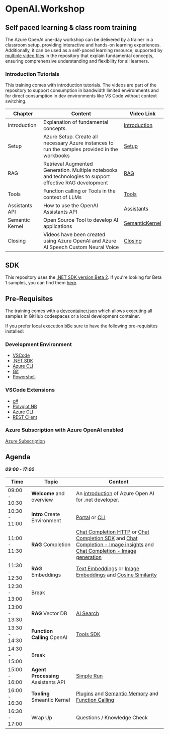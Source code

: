 # OpenAI.Workshop

## Self paced learning & class room training

The Azure OpenAI one-day workshop can be delivered by a trainer in a classroom setup, providing interactive and hands-on learning experiences. Additionally, it can be used as a self-paced learning resource, supported by [multiple video files](./Media/mp4) in the repository that explain fundamental concepts, ensuring comprehensive understanding and flexibility for all learners.

### Introduction Tutorials

This training comes with introduction tutorials. The videos are part of the repository to support consumption in bandwidth limited environments and for direct consumption in dev environments like VS Code without context switching.

| Chapter | Content | Video Link |
| ------- | ------- | ------- |
| Introduction| Explanation of fundamental concepts.| [Introduction](./Media/mp4/01_Intro.mp4)|
| Setup| Azure Setup. Create all necessary Azure instances to run the samples provided in the workbooks| [Setup](./Media/mp4/02_Setup.mp4)|
| RAG| Retrieval Augmented Generation. Multiple notebooks and technologies to support effective RAG development| [RAG](./Media/mp4/03_RAG.mp4) |
| Tools | Function calling or Tools in the context of LLMs| [Tools](./Media/mp4/04_Tools.mp4) |
| Assistants API| How to use the OpenAI Assistants API | [Assistants](./Media/mp4/05_Assistants.mp4) |
| Semantic Kernel | Open Source Tool to develop AI applications | [SemanticKernel](./Media/mp4/06_SemanticKernel.mp4) |
| Closing | Videos have been created using Azure OpenAI and Azure AI Speech Custom Neural Voice | [Closing](./Media/mp4/07_Closing.mp4) |

## SDK

This repository uses the [.NET SDK version Beta 2](https://www.nuget.org/packages/Azure.AI.OpenAI/2.0.0-beta.2). If you're looking for Beta 1 samples, you can find them [here](https://github.com/RobertEichenseer/OpenAI.OneDayWorkshop/tree/NET-SDK-Beta-1).

## Pre-Requisites

The training comes with a [devcontainer.json](./.devcontainer/devcontainer.json) which allows executing all samples in GitHub codespaces or a local development container.

If you prefer local execution bBe sure to have the following pre-requisites installed:

### Development Environment

- [VSCode](https://code.visualstudio.com/download)
- [.NET SDK](https://dotnet.microsoft.com/en-us/download)
- [Azure CLI](https://learn.microsoft.com/en-us/cli/azure/install-azure-cli-windows?tabs=winget)
- [Git](https://git-scm.com)
- [Powershell](https://learn.microsoft.com/en-us/powershell/scripting/install/installing-powershell-on-windows?view=powershell-7.4)

### VSCode Extensions

- [c#](https://marketplace.visualstudio.com/items?itemName=ms-dotnettools.csdevkit)
- [Polyglot NB](https://marketplace.visualstudio.com/items?itemName=ms-dotnettools.dotnet-interactive-vscode)
- [Azure CLI](https://marketplace.visualstudio.com/items?itemName=ms-vscode.azurecli)
- [REST Client](https://marketplace.visualstudio.com/items?itemName=humao.rest-client)

### Azure Subscription with Azure OpenAI enabled

[Azure Subscription](https://customervoice.microsoft.com/Pages/ResponsePage.aspx?id=v4j5cvGGr0GRqy180BHbR7en2Ais5pxKtso_Pz4b1_xUNTZBNzRKNlVQSFhZMU9aV09EVzYxWFdORCQlQCN0PWcu)

## Agenda

***09:00 - 17:00***

| Time | Topic | Content |
|------|-------|---------|
|09:00 - 10:30 | **Welcome** and overview | An [introduction](./00_IntroWorkshop/OpenAI-Workshop.pdf) of Azure Open AI for .net developer. |
|10:30 - 11:00 | **Intro** Create Environment | [Portal](https://portal.azure.com) or [CLI](./01_CreateEnvironment/01_Environment.ipynb)  |
|11:00 - 11:30 | **RAG** Completion | [Chat Completion HTTP](./02_RAG/02_01_ChatCompletion/01_ChatCompletionText_REST.ipynb) or [Chat Completion SDK](./02_RAG/02_01_ChatCompletion) and [Chat Completion - Image insights](./02_RAG/02_01_ChatCompletion/03_ImageCompletion.ipynb) and [Chat Completion - Image generation](./02_RAG/02_01_ChatCompletion/04_CreateImageCompletion.ipynb) |
|11:30 - 12:30 | **RAG** Embeddings | [Text Embeddings](./02_RAG/02_02_Embedding/01_TextEmbeddings.ipynb) or [Image Embeddings](./02_RAG/02_02_Embedding/02_ImageEmbeddings.ipynb) and [Cosine Similarity](./02_RAG/02_02_Embedding/03_CosineSimilarity.ipynb) |
|12:30 - 13:00 |Break | |
|13:00 - 13:30 | **RAG** Vector DB | [AI Search](./02_RAG/02_03_VectorDB/01_AISearch.ipynb) |
|13:30 - 14:30 | **Function Calling** OpenAI |[Tools SDK](./03_FunctionCalling/01_OpenAI/01_Tools.ipynb) |
|14:30 - 15:00 |Break | |
|15:00 - 16:00 | **Agent Processing** Assistants API | [Simple Run](./04_Agent/01_Assistants/01_CreateRun.ipynb) |
|16:00 - 16:30 | **Tooling** Smeantic Kernel | [Plugins](./05_Tooling/01_SemanticKernel/01_Plugin.ipynb) and [Semantic Memory](./05_Tooling/01_SemanticKernel/02_SemanticMemory.ipynb) and [Function Calling](./05_Tooling/01_SemanticKernel/03_Tools.ipynb) |
|16:30 - 17:00 | Wrap Up | Questions / Knowledge Check |